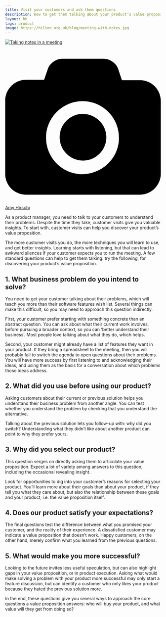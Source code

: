 ```yaml
---
title: Visit your customers and ask them questions
description: How to get them talking about your product’s value proposition
layout: hh
tags: product
image: https://hilton.org.uk/blog/meeting-with-notes.jpg
---
```


<!-- 
1. What business problem do you intend to solve?
2. What did you use before using our product? Why did you switch?
3. Why did you select our product?
4. Does our product satisfy your expectations?
5. What would make solving your problem with our product more successful?
-->

[![Taking notes in a meeting](meeting-with-notes.jpg)](https://unsplash.com/photos/JaoVGh5aJ3E)

<a class="unsplash" href="https://unsplash.com/photos/JaoVGh5aJ3E" rel="noopener noreferrer" title="Photo by Amy Hirschi"><span><svg xmlns="http://www.w3.org/2000/svg" viewBox="0 0 32 32"><title>unsplash-logo</title><path d="M20.8 18.1c0 2.7-2.2 4.8-4.8 4.8s-4.8-2.1-4.8-4.8c0-2.7 2.2-4.8 4.8-4.8 2.7.1 4.8 2.2 4.8 4.8zm11.2-7.4v14.9c0 2.3-1.9 4.3-4.3 4.3h-23.4c-2.4 0-4.3-1.9-4.3-4.3v-15c0-2.3 1.9-4.3 4.3-4.3h3.7l.8-2.3c.4-1.1 1.7-2 2.9-2h8.6c1.2 0 2.5.9 2.9 2l.8 2.4h3.7c2.4 0 4.3 1.9 4.3 4.3zm-8.6 7.5c0-4.1-3.3-7.5-7.5-7.5-4.1 0-7.5 3.4-7.5 7.5s3.3 7.5 7.5 7.5c4.2-.1 7.5-3.4 7.5-7.5z"></path></svg></span><span>Amy Hirschi</span></a>

As a product manager, you need to talk to your customers to understand their problems.
Despite the time they take, customer visits give you valuable insights.
To start with, customer visits can help you discover your product’s value proposition.

The more customer visits you do, the more techniques you will learn to use, and get better insights.
Learning starts with listening, but that can lead to awkward silences if your customer expects you to run the meeting.
A few standard questions can help to get them talking: try the following, for discovering your product’s value proposition.

## 1. What business problem do you intend to solve?

You need to get your customer talking about their problems, which will teach you more than their software features wish list.
Several things can make this difficult, so you may need to approach this question indirectly.

First, your customer prefer starting with something concrete than an abstract question.
You can ask about what their current work involves, before pursuing a broader context, so you can ‘better understand their business’.
Most people love talking about what they do, which helps.

Second, your customer might already have a list of features they want in your product.
If they bring a spreadsheet to the meeting, then you will probably fail to switch the agenda to open questions about their problems.
You will have more success by first listening to and acknowledging their ideas, and using them as the basis for a conversation about which problems those ideas address.

## 2. What did you use before using our product? 

Asking customers about their current or previous solution helps you understand their business problem from another angle.
You can test whether you understand the problem by checking that you understand the alternative.

Talking about the previous solution lets you follow-up with: why did you switch?
Understanding what they didn’t like about another product can point to why they prefer yours.

## 3. Why did you select our product?

This question verges on directly asking them to articulate your value proposition.
Expect a lot of variety among answers to this question, including the occasional revealing insight.

Look for opportunities to dig into your customer’s reasons for selecting your product.
You’ll learn more about their goals than about your product, if they tell you what they care about, but also the relationship between these goals and your product, i.e. the value proposition itself.

## 4. Does our product satisfy your expectations?

The final questions test the difference between what you promised your customer, and the reality of their experience.
A dissatisfied customer may indicate a value proposition that doesn’t work.
Happy customers, on the other hand, merely confirm what you learned from the previous questions.

## 5. What would make you more successful?

Looking to the future invites less useful speculation, but can also highlight gaps in your value proposition, or in product execution.
Asking what would make solving a problem with your product more successful may only start a feature discussion, but can identify a customer who only likes your product because they hated the previous solution more.

In the end, these questions give you several ways to approach the core questions a value proposition answers: who will buy your product, and what value will they get from doing so?
